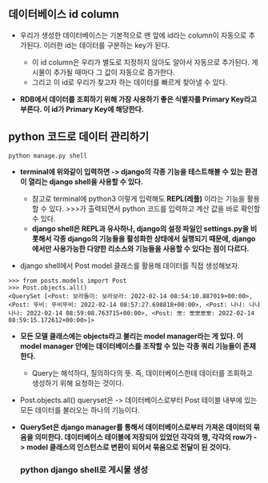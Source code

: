 ## 데이터베이스 id column
- 우리가 생성한 데이터베이스는 기본적으로 맨 앞에 id라는 column이 자동으로 추가된다. 이러한 id는 데이터를 구분하는 key가 된다.
  - 이 id column은 우리가 별도로 지정하지 않아도 알아서 자동으로 추가된다. 게시물이 추가될 때마다 그 값이 자동으로 증가한다.
  - 그리고 이 id로 우리가 찾고자 하는 데이터를 빠르게 찾아낼 수 있다.

- **RDB에서 데이터를 조회하기 위해 가장 사용하기 좋은 식별자를 Primary Key라고 부른다. 이 id가 Primary Key에 해당한다.**


## python 코드로 데이터 관리하기
```terminal
python manage.py shell
```

- **terminal에 위와같이 입력하면 -> django의 각종 기능을 테스트해볼 수 있는 환경이 열리는 django shell을 사용할 수 있다.**
  - 참고로 terminal에 python3 이렇게 입력해도 **REPL(레플)** 이라는 기능을 활용할 수 있다. >>>가 출력되면서 python 코드를 입력하고 계산 값을 바로 확인할 수 있다.
  - **django shell은 REPL과 유사하나, django의 설정 파일인 settings.py을 비롯해서 각종 django의 기능들을 활성화한 상태에서 실행되기 때문에, django에서만 사용가능한 다양한 리소스와 기능들을 사용할 수 
    있다는 점이 다르다.**
    
- django shell에서 Post model 클래스를 활용해 데이터를 직접 생성해보자.

```terminal
>>> from posts.models import Post
>>> Post.objects.all()
<QuerySet [<Post: 보라돌이: 보라보라: 2022-02-14 08:54:10.887019+00:00>, <Post: 뚜비: 뚜비뚜비: 2022-02-14 08:57:27.698818+00:00>, <Post: 나나: 나나나나: 2022-02-14 08:59:08.763715+00:00>, <Post: 뽀: 뽀뽀뽀뽀: 2022-02-14 08:59:15.172612+00:00>]>

```

- **모든 모델 클래스에는 objects라고 불리는 model manager라는 게 있다. 이 model manager 안에는 데이터베이스를 조작할 수 있는 각종 쿼리 기능들이 존재한다.**
  - Query는 해석하다, 질의하다의 뜻. 즉, 데이터베이스한테 데이터를 조회하고 생성하기 위해 요청하는 것이다.

- Post.objects.all() queryset은 -> 데이터베이스로부터 Post 테이블 내부에 있는 모든 데이터를 불러오는 하나의 기능이다.
- **QuerySet은 django manager를 통해서 데이터베이스로부터 가져온 데이터의 묶음을 의미한다. 데이터베이스 테이블에 저장되어 있었던 각각의 행, 각각의 row가 -> model 클래스의 인스턴스로 변환이 되어서 
  묶음으로 전달이 된 것이다.**
  
  
  ### python django shell로 게시물 생성
  
